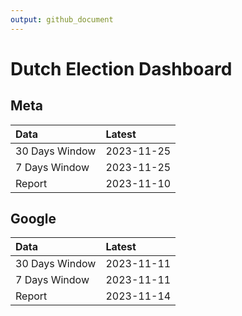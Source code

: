 ```yaml
---
output: github_document
---
```


# Dutch Election Dashboard



## Meta


|Data           |Latest     |
|:--------------|:----------|
|30 Days Window |2023-11-25 |
|7 Days Window  |2023-11-25 |
|Report         |2023-11-10 |

## Google


|Data           |Latest     |
|:--------------|:----------|
|30 Days Window |2023-11-11 |
|7 Days Window  |2023-11-11 |
|Report         |2023-11-14 |
